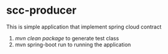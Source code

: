 # scc-producer

This is simple application that implement spring cloud contract 
1. _mvn clean package_ to generate test class
2. mvn spring-boot run to running the application